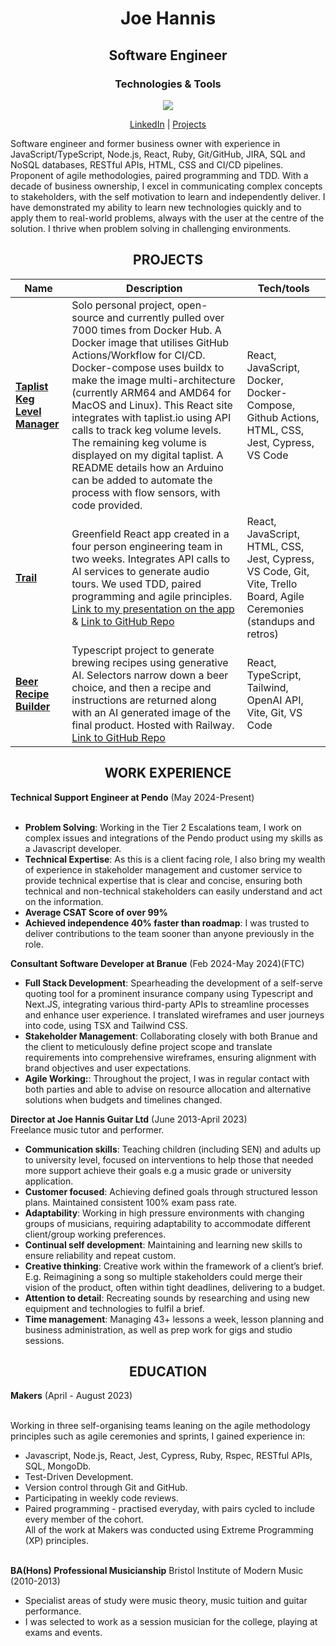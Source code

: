 <h1 align="center">Joe Hannis</h1>

<h2 align="center">Software Engineer</h2>

<h3 align="center">Technologies & Tools</h3>

<p align="center">
  <a href="https://skillicons.dev">
    <img src="https://skillicons.dev/icons?i=react,js,nodejs,vuejs,tailwind,ruby,docker,html,css,mongodb,postgres,bash" />
  </a>
</p>



<p align="center"> 
  <a href="https://www.linkedin.com/in/joe-hannis/">LinkedIn</a> | 
  <a href="https://github.com/joehannis/joehannis/blob/master/README.md#projects">Projects</a> 
</p>

Software engineer and former business owner with experience in JavaScript/TypeScript, Node.js, React, Ruby, Git/GitHub, JIRA, SQL and NoSQL databases, RESTful APIs, HTML, CSS and CI/CD pipelines. Proponent of agile methodologies, paired programming and TDD. With a decade of business ownership, I excel in communicating complex concepts to stakeholders, with the self motivation to learn and independently deliver. I have demonstrated my ability to learn new technologies quickly and to apply them to real-world problems, always with the user at the centre of the solution. I thrive when problem solving in challenging environments.

<h2 align="center">PROJECTS</h2>

| Name                         | Description       | Tech/tools        |
| ---------------------------- | ----------------- | ----------------- |
| [**Taplist Keg Level Manager**](https://tinyurl.com/26pfusx3)                 |Solo personal project, open-source and currently pulled over 7000 times from Docker Hub. A Docker image that utilises GitHub Actions/Workflow for CI/CD. Docker-compose uses buildx to make the image multi-architecture (currently ARM64 and AMD64 for MacOS and Linux). This React site integrates with taplist.io using API calls to track keg volume levels. The remaining keg volume is displayed on my digital taplist. A README details how an Arduino can be added to automate the process with flow sensors, with code provided.| React, JavaScript, Docker, Docker-Compose, Github Actions, HTML, CSS, Jest, Cypress, VS Code |
| [**Trail**](https://trail-production.up.railway.app/)            | Greenfield React app created in a four person engineering team in two weeks. Integrates API calls to AI services to generate audio tours. We used TDD, paired programming and agile principles. [Link to my presentation on the app](https://drive.google.com/file/d/1mSIrJ8QDvIhS6k-yOBnWxjJ6bwq7LsCW/view?usp=drive_link)  &   [Link to GitHub Repo](https://tinyurl.com/a5vmybxs) | React, JavaScript, HTML, CSS, Jest, Cypress, VS Code, Git, Vite, Trello Board, Agile Ceremonies (standups and retros)  |
| [**Beer Recipe Builder**](https://beer-recipe-builder-production.up.railway.app/)              | Typescript project to generate brewing recipes using generative AI. Selectors narrow down a beer choice, and then a recipe and instructions are returned along with an AI generated image of the final product. Hosted with Railway. [Link to GitHub Repo](https://github.com/joehannis/beer-recipe-builder) | React, TypeScript, Tailwind, OpenAI API, Vite, Git, VS Code |


<h2 align="center">WORK EXPERIENCE</h2>
<strong>Technical Support Engineer at Pendo</strong> (May 2024-Present)</br></br>

- <strong>Problem Solving</strong>: Working in the Tier 2 Escalations team, I work on complex issues and integrations of the Pendo product using my skills as a Javascript developer.</br>
- <strong>Technical Expertise</strong>: As this is a client facing role, I also bring my wealth of experience in stakeholder management and customer service to provide technical expertise that is clear and concise, ensuring both technical and non-technical stakeholders can easily understand and act on the information.</br>
- <strong>Average CSAT Score of over 99%</strong></br>
- <strong>Achieved independence 40% faster than roadmap</strong>: I was trusted to deliver contributions to the team sooner than anyone previously in the role.</br>


<strong>Consultant Software Developer at Branue</strong> (Feb 2024-May 2024)(FTC)</br>


- <strong>Full Stack Development</strong>: Spearheading the development of a self-serve quoting tool for a prominent insurance company using Typescript and Next.JS, integrating various third-party APIs to streamline processes and enhance user experience. I translated wireframes and user journeys into code, using TSX and Tailwind CSS.</br>
- <strong>Stakeholder Management</strong>: Collaborating closely with both Branue and the client to meticulously define project scope and translate requirements into comprehensive wireframes, ensuring alignment with brand objectives and user expectations.</br>
- <strong>Agile Working:</strong>: Throughout the project, I was in regular contact with both parties and able to advise on resource allocation and alternative solutions when budgets and timelines changed.</br>


<strong>Director at Joe Hannis Guitar Ltd</strong> (June 2013-April 2023)</br>
Freelance music tutor and performer.

- <strong>Communication skills</strong>: Teaching children (including SEN) and adults up to university level, focused on interventions to help those that needed more support achieve their goals e.g a music grade or university application.</br>
- <strong>Customer focused</strong>: Achieving defined goals through structured lesson plans. Maintained consistent 100% exam pass rate.</br>
- <strong>Adaptability</strong>: Working in high pressure environments with changing groups of musicians, requiring adaptability to accommodate different client/group working preferences.</br>
- <strong>Continual self development</strong>:  Maintaining and learning new skills to ensure reliability and repeat custom.</br>
- <strong>Creative thinking</strong>: Creative work within the framework of a client’s brief. E.g. Reimagining a song so multiple stakeholders could merge their vision of the product, often within tight deadlines, delivering to a budget.</br>
- <strong>Attention to detail</strong>: Recreating sounds by researching and using new equipment and technologies to fulfil a brief.</br>
- <strong>Time management</strong>: Managing 43+ lessons a week, lesson planning and business administration, as well as prep work for gigs and studio sessions.</br>

<h2 align="center">EDUCATION</h2>
<strong>Makers</strong> (April - August 2023)</br></br> 

Working in three self-organising teams leaning on the agile methodology principles such as agile ceremonies and sprints, I gained experience in:</br>
- Javascript, Node.js, React,  Jest, Cypress, Ruby, Rspec, RESTful APIs, SQL, MongoDb.</br>
- Test-Driven Development.</br>
- Version control through Git and GitHub.</br>
- Participating in weekly code reviews.</br>
- Paired programming - practised everyday, with pairs cycled to include every member of the cohort.</br> 
All of the work at Makers was conducted using Extreme Programming (XP) principles.</br></br>

<strong>BA(Hons) Professional Musicianship</strong> Bristol Institute of Modern Music (2010-2013)</br>

- Specialist areas of study were music theory, music tuition and guitar performance.</br>
- I was selected to work as a session musician for the college, playing at exams and events.

